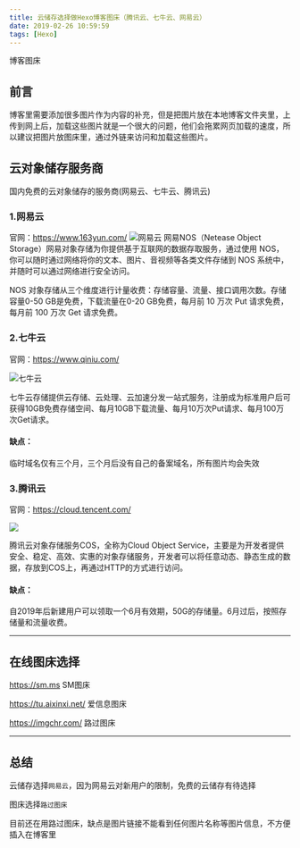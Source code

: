```yaml
---
title: 云储存选择做Hexo博客图床（腾讯云、七牛云、网易云）
date: 2019-02-26 10:59:59
tags: [Hexo]
---
```


博客图床
<!--more-->
## 前言
博客里需要添加很多图片作为内容的补充，但是把图片放在本地博客文件夹里，上传到网上后，加载这些图片就是一个很大的问题，他们会拖累网页加载的速度，所以建议把图片放图床里，通过外链来访问和加载这些图片。

## 云对象储存服务商
国内免费的云对象储存的服务商(网易云、七牛云、腾讯云)



### 1.网易云

官网：https://www.163yun.com/
![网易云](https://img-blog.nos-eastchina1.126.net/blog/cloud163.jpg)
网易NOS（Netease Object Storage）网易对象存储为你提供基于互联网的数据存取服务，通过使用 NOS，你可以随时通过网络将你的文本、图片、音视频等各类文件存储到 NOS 系统中，并随时可以通过网络进行安全访问。

NOS 对象存储从三个维度进行计量收费：存储容量、流量、接口调用次数。存储容量0-50 GB是免费，下载流量在0-20 GB免费，每月前 10 万次 Put 请求免费，每月前 100 万次 Get 请求免费。






### 2.七牛云

官网：https://www.qiniu.com/

![七牛云](https://img-blog.nos-eastchina1.126.net/blog/cloud_qiniu.jpg)

七牛云存储提供云存储、云处理、云加速分发一站式服务，注册成为标准用户后可获得10GB免费存储空间、每月10GB下载流量、每月10万次Put请求、每月100万次Get请求。

#### 缺点：
临时域名仅有三个月，三个月后没有自己的备案域名，所有图片均会失效





### 3.腾讯云

官网：https://cloud.tencent.com/

![](https://img-blog.nos-eastchina1.126.net/blog/cloud_tencent.png)

腾讯云对象存储服务COS，全称为Cloud Object Service，主要是为开发者提供安全、稳定、高效、实惠的对象存储服务，开发者可以将任意动态、静态生成的数据，存放到COS上，再通过HTTP的方式进行访问。

#### 缺点：
自2019年后新建用户可以领取一个6月有效期，50G的存储量。6月过后，按照存储量和流量收费。



---
## 在线图床选择

https://sm.ms SM图床

https://tu.aixinxi.net/ 爱信息图床

https://imgchr.com/ 路过图床

---


## 总结
云储存选择`网易云`，因为网易云对新用户的限制，免费的云储存有待选择

图床选择`路过图床`

目前还在用路过图床，缺点是图片链接不能看到任何图片名称等图片信息，不方便插入在博客里


